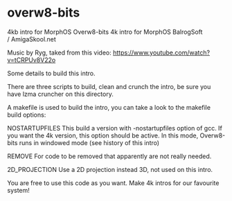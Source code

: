 # overw8-bits

4kb intro for MorphOS
Overw8-bits 4k intro for MorphOS
BalrogSoft / AmigaSkool.net

Music by Ryg, taked from this video:
https://www.youtube.com/watch?v=tCRPUv8V22o

Some details to build this intro.

There are three scripts to build, clean and crunch the
intro, be sure you have lzma cruncher on this directory.

A makefile is used to build the intro, you can take a 
look to the makefile build options:

NOSTARTUPFILES
This build a version with -nostartupfiles option of gcc.
If you want the 4k version, this option should be active.
In this mode, Overw8-bits runs in windowed mode (see
history of this intro)

REMOVE
For code to be removed that apparently are not really
needed.

2D_PROJECTION
Use a 2D projection instead 3D, not used on this intro.


You are free to use this code as you want.
Make 4k intros for our favourite system!
